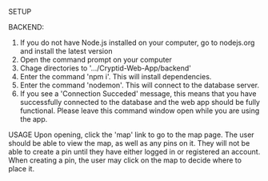 

SETUP

BACKEND:
1. If you do not have Node.js installed on your computer, go to nodejs.org and install the latest version
2. Open the command prompt on your computer
3. Chage directories to '.../Cryptid-Web-App/backend'
4. Enter the command 'npm i'. This will install dependencies.
5. Enter the command 'nodemon'. This will connect to the database server.
6. If you see a 'Connection Succeded' message, this means that you have successfully connected to the database and the web app should be fully functional. Please leave this command window open while you are using the app.

USAGE
Upon opening, click the 'map' link to go to the map page. The user should be able to view the map, as well as any pins on it. They will not be able to create a pin until they have either logged in or registered an account. When creating a pin, the user may click on the map to decide where to place it.
